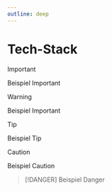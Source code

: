 ```yaml
---
outline: deep
---
```


# Tech-Stack


> [!IMPORTANT]
> Beispiel Important

> [!WARNING]
> Beispiel Important

> [!TIP]
> Beispiel Tip

> [!CAUTION]
> Beispiel Caution

> [!DANGER]
> Beispiel Danger